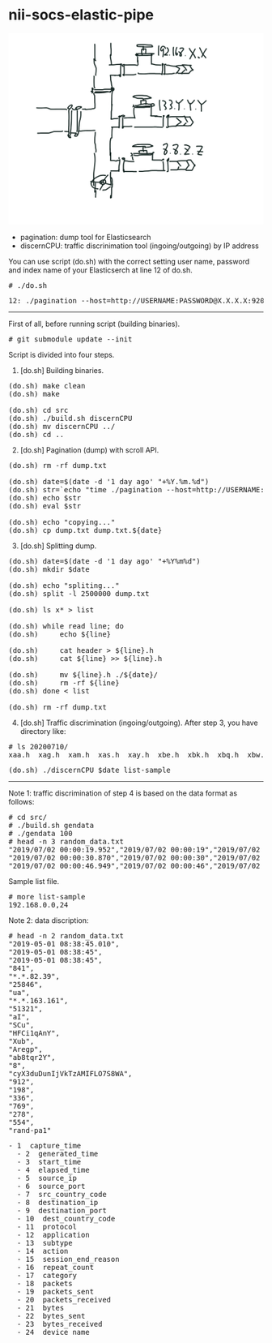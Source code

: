 # nii-socs-elastic-pipe

<img src="FC7E0BAD-F0A8-474F-80B3-F2886146DE3A.jpeg">

<ul>
<li> pagination: dump tool for Elasticsearch<br>
<li> discernCPU: traffic discrinimation tool (ingoing/outgoing) by IP address<br>
</ul>

You can use script (do.sh) with the correct setting user name, password and index name of your Elasticserch at line 12 of do.sh.
<pre>
# ./do.sh
</pre>

<pre>
12: ./pagination --host=http://USERNAME:PASSWORD@X.X.X.X:9200 --index=INDEX_NAME_"${date}`
</pre>

<hr>

First of all, before running script (building binaries). 
<pre>
# git submodule update --init
</pre>

Script is divided into four steps.

1. [do.sh] Building binaries.

<pre>
(do.sh) make clean
(do.sh) make

(do.sh) cd src
(do.sh) ./build.sh discernCPU 
(do.sh) mv discernCPU ../
(do.sh) cd ..
</pre>

2. [do.sh] Pagination (dump) with scroll API. 

<pre>
(do.sh) rm -rf dump.txt

(do.sh) date=$(date -d '1 day ago' "+%Y.%m.%d")
(do.sh) str=`echo "time ./pagination --host=http://USERNAME:PASSWORD@X.X.X.X:9200 --index=INDEX_NAME_"${date}`
(do.sh) echo $str
(do.sh) eval $str

(do.sh) echo "copying..."
(do.sh) cp dump.txt dump.txt.${date}
</pre>

3. [do.sh] Splitting dump.

<pre>
(do.sh) date=$(date -d '1 day ago' "+%Y%m%d")
(do.sh) mkdir $date

(do.sh) echo "spliting..."
(do.sh) split -l 2500000 dump.txt 

(do.sh) ls x* > list

(do.sh) while read line; do
(do.sh)     echo ${line}

(do.sh)     cat header > ${line}.h
(do.sh)     cat ${line} >> ${line}.h

(do.sh)     mv ${line}.h ./${date}/
(do.sh)     rm -rf ${line}
(do.sh) done < list

(do.sh) rm -rf dump.txt
</pre>

4. [do.sh] Traffic discrimination (ingoing/outgoing).
After step 3, you have directory like: 

<pre>
# ls 20200710/                                                                                                                                                              
xaa.h  xag.h  xam.h  xas.h  xay.h  xbe.h  xbk.h  xbq.h  xbw.h  xcc.h  xci.h  xco.h  xcu.h  xda.h  xdg.h  
</pre>

<pre>
(do.sh) ./discernCPU $date list-sample
</pre>

<hr>

Note 1: traffic discrimination of step 4 is based on the data format as follows:

<pre>
# cd src/
# ./build.sh gendata                                                                                                                                                    
# ./gendata 100
# head -n 3 random_data.txt                                                                                                                                             
"2019/07/02 00:00:19.952","2019/07/02 00:00:19","2019/07/02 00:00:19","841","198.112.80.204","25846","om","205.183.30.17","51321","lT","kFS","XkruUfNU9","mcm","oKEFj","giiOkVuT","8","vwamZWK1vUtsMs2dXAjA2xRCuh","912","198","336","769","278","554","rand-pa1"
"2019/07/02 00:00:30.870","2019/07/02 00:00:30","2019/07/02 00:00:30","478","174.0.245.225","41214","Xc","41.157.209.123","23907","p9","q40","EwkU6WZvo","laf","fM6ZX","90MTO4d6","5","3jBdNEObCi9QT8EUQw0dKhNSaG","953","917","636","718","142","607","rand-pa1"
"2019/07/02 00:00:46.949","2019/07/02 00:00:46","2019/07/02 00:00:46","17","255.8.70.117","15918","bj","223.159.139.187","8994","9n","vUu","Ymp8d7N3u","Rqe","9XREA","g5TvA86Z","8","Km9NlKHruyoB4WDO4Nig2eEhaW","157","401","130","109","999","219","rand-pa1"
</pre>

Sample list file.
<pre>
# more list-sample 
192.168.0.0,24
</pre>

Note 2: data discription:

<pre>
# head -n 2 random_data.txt                                                        
"2019-05-01 08:38:45.010",
"2019-05-01 08:38:45",
"2019-05-01 08:38:45",
"841",
"*.*.82.39",
"25846",
"ua",
"*.*.163.161",
"51321",
"aI",
"SCu",
"HFCi1qAnY",
"Xub",
"Aregp",
"ab8tqr2Y",
"8",
"cyX3duDunIjVkTzAMIFLO7S8WA",
"912",
"198",
"336",
"769",
"278",
"554",
"rand-pa1"
</pre>

<pre>
- 1  capture_time 
  - 2  generated_time
  - 3  start_time
  - 4  elapsed_time
  - 5  source_ip
  - 6  source_port
  - 7  src_country_code
  - 8  destination_ip
  - 9  destination_port
  - 10  dest_country_code
  - 11  protocol
  - 12  application
  - 13  subtype
  - 14  action
  - 15  session_end_reason
  - 16  repeat_count
  - 17  category
  - 18  packets
  - 19  packets_sent
  - 20  packets_received
  - 21  bytes
  - 22  bytes_sent
  - 23  bytes_received
  - 24  device_name
</pre>

